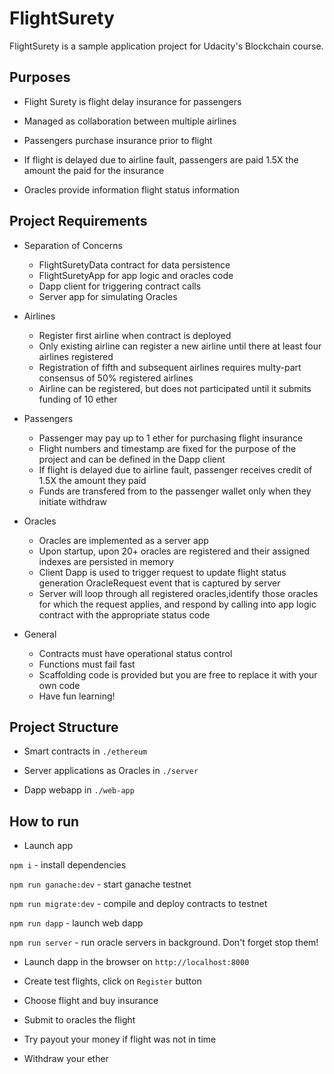 # FlightSurety

FlightSurety is a sample application project for Udacity's Blockchain course.

## Purposes

* Flight Surety is flight delay insurance for passengers

* Managed as collaboration between multiple airlines

* Passengers purchase insurance prior to flight

* If flight is delayed due to airline fault, passengers are paid 1.5X the amount
the paid for the insurance

* Oracles provide information flight status information

## Project Requirements

* Separation of Concerns
    * FlightSuretyData contract for data persistence
    * FlightSuretyApp for app logic and oracles code
    * Dapp client for triggering contract calls
    * Server app for simulating Oracles

* Airlines
    * Register first airline when contract is deployed
    * Only existing airline can register a new airline until there at least four
    airlines registered
    * Registration of fifth and subsequent airlines requires multy-part
    consensus of 50% registered airlines
    * Airline can be registered, but does not participated until it submits
    funding of 10 ether

* Passengers
    * Passenger may pay up to 1 ether for purchasing flight insurance
    * Flight numbers and timestamp are fixed for the purpose of the project and
    can be defined in the Dapp client
    * If flight is delayed due to airline fault, passenger receives credit of
    1.5X the amount they paid
    * Funds are transfered from to the passenger wallet only when they initiate
    withdraw

* Oracles
    * Oracles are implemented as a server app
    * Upon startup, upon 20+ oracles are registered and their assigned indexes
    are persisted in memory
    * Client Dapp is used to trigger request to update flight status generation
    OracleRequest event that is captured by server
    * Server will loop through all registered oracles,identify those oracles for
    which the request applies, and respond by calling into app logic contract
    with the appropriate status code

* General
    * Contracts must have operational status control
    * Functions must fail fast
    * Scaffolding code is provided but you are free to replace it with your
    own code
    * Have fun learning!

## Project Structure

* Smart contracts in `./ethereum`

* Server applications as Oracles in `./server`

* Dapp webapp in `./web-app`

## How to run

* Launch app

`npm i` - install dependencies

`npm run ganache:dev` - start ganache testnet

`npm run migrate:dev` - compile and deploy contracts to testnet

`npm run dapp` - launch web dapp

`npm run server` - run oracle servers in background. Don't forget stop them!

* Launch dapp in the browser on `http://localhost:8000`

* Create test flights, click on `Register` button

* Choose flight and buy insurance

* Submit to oracles the flight

* Try payout your money if flight was not in time

* Withdraw your ether

